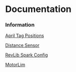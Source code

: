 # Documentation
### Information
[April Tag Positions](AprilTagPositions/GetApriltagPositions.md)

[Distance Sensor](DistanceSensor/DistanceSensor.md)

[RevLib Spark Config](SparkConfiguration/SparkConfig.md)

[MotorLim](MotorLim/main.md)
